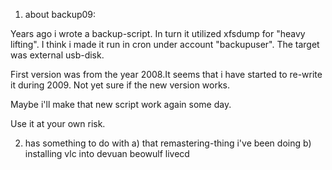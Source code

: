 1. about backup09:

Years ago i wrote a backup-script. In turn it utilized xfsdump for "heavy lifting". I think i made it run in cron under account "backupuser". 
The target was external usb-disk.

First version was from the year 2008.It seems that i have started to re-write it during 2009. Not yet sure if the new version works. 

Maybe i'll make that new script work again some day.

Use it at your own risk.

2. has something to do with a) that remastering-thing i've been doing b) installing vlc into devuan beowulf livecd

